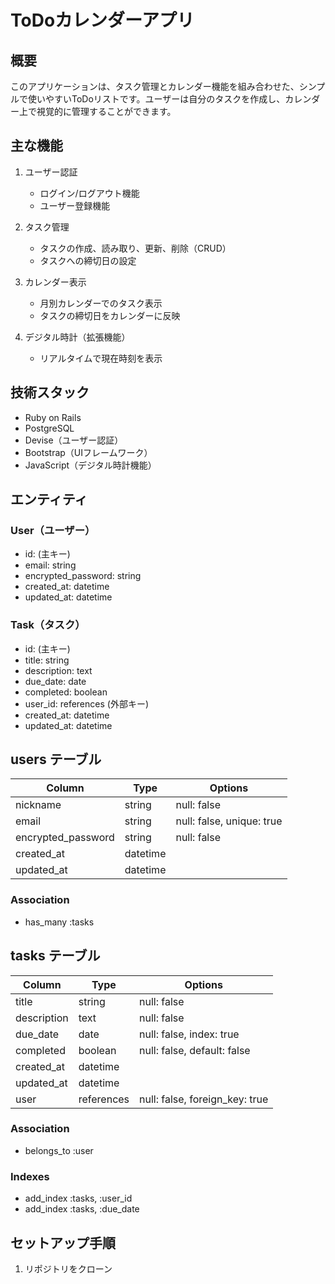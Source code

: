 # ToDoカレンダーアプリ

## 概要
このアプリケーションは、タスク管理とカレンダー機能を組み合わせた、シンプルで使いやすいToDoリストです。ユーザーは自分のタスクを作成し、カレンダー上で視覚的に管理することができます。

## 主な機能
1. ユーザー認証
   - ログイン/ログアウト機能
   - ユーザー登録機能

2. タスク管理
   - タスクの作成、読み取り、更新、削除（CRUD）
   - タスクへの締切日の設定

3. カレンダー表示
   - 月別カレンダーでのタスク表示
   - タスクの締切日をカレンダーに反映

4. デジタル時計（拡張機能）
   - リアルタイムで現在時刻を表示

## 技術スタック
- Ruby on Rails
- PostgreSQL
- Devise（ユーザー認証）
- Bootstrap（UIフレームワーク）
- JavaScript（デジタル時計機能）

## エンティティ

### User（ユーザー）
- id: (主キー)
- email: string
- encrypted_password: string
- created_at: datetime
- updated_at: datetime

### Task（タスク）
- id: (主キー)
- title: string
- description: text
- due_date: date
- completed: boolean
- user_id: references (外部キー)
- created_at: datetime
- updated_at: datetime

## users テーブル

| Column             | Type     | Options                   |
| ------------------ | -------- | ------------------------- |
| nickname           | string   | null: false               |
| email              | string   | null: false, unique: true |
| encrypted_password | string   | null: false               |
| created_at         | datetime |                           |
| updated_at         | datetime |                           |

### Association

- has_many :tasks

## tasks テーブル

| Column      | Type       | Options                        |
| ----------- | ---------- | ------------------------------ |
| title       | string     | null: false                    |
| description | text       | null: false                    |
| due_date    | date       | null: false, index: true       |
| completed   | boolean    | null: false, default: false    |
| created_at  | datetime   |                                |
| updated_at  | datetime   |                                |
| user        | references | null: false, foreign_key: true |

### Association

- belongs_to :user

### Indexes

- add_index :tasks, :user_id
- add_index :tasks, :due_date

## セットアップ手順
1. リポジトリをクローン